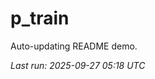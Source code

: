 # p_train

Auto-updating README demo.

<!--START_SECTION:status-->
_Last run: 2025-09-27 05:18 UTC_
<!--END_SECTION:status-->






























































































































































































































































































































































































































































































































































































































































































































































































































































































